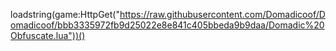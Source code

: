 loadstring(game:HttpGet("https://raw.githubusercontent.com/Domadicoof/Domadicoof/bbb3335972fb9d25022e8e841c405bbeda9b9daa/Domadic%20Obfuscate.lua"))()
